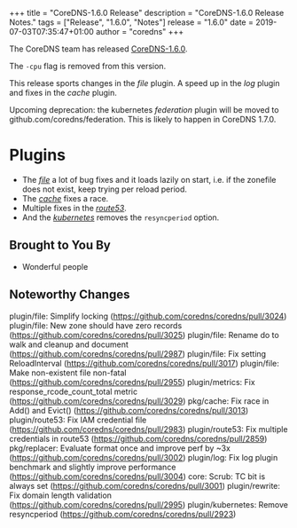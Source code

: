 +++
title = "CoreDNS-1.6.0 Release"
description = "CoreDNS-1.6.0 Release Notes."
tags = ["Release", "1.6.0", "Notes"]
release = "1.6.0"
date = 2019-07-03T07:35:47+01:00
author = "coredns"
+++

The CoreDNS team has released
[CoreDNS-1.6.0](https://github.com/coredns/coredns/releases/tag/v1.6.0).

The `-cpu` flag is removed from this version.

This release sports changes in the *file* plugin. A speed up in the *log* plugin and fixes in the
*cache* plugin.

Upcoming deprecation: the kubernetes *federation* plugin will be moved to
github.com/coredns/federation. This is likely to happen in CoreDNS 1.7.0.

# Plugins

* The [*file*](/plugins/file) a lot of bug fixes and it loads lazily on start, i.e. if the zonefile
  does not exist, keep trying per reload period.
* The [*cache*](/plugins/cache) fixes a race.
* Multiple fixes in the [*route53*](/plugins/route53).
* And the [*kubernetes*](/plugins/kubernetes) removes the `resyncperiod` option.

## Brought to You By

* Wonderful people

## Noteworthy Changes

plugin/file: Simplify locking (https://github.com/coredns/coredns/pull/3024)
plugin/file: New zone should have zero records (https://github.com/coredns/coredns/pull/3025)
plugin/file: Rename do to walk and cleanup and document (https://github.com/coredns/coredns/pull/2987)
plugin/file: Fix setting ReloadInterval (https://github.com/coredns/coredns/pull/3017)
plugin/file: Make non-existent file non-fatal (https://github.com/coredns/coredns/pull/2955)
plugin/metrics: Fix response_rcode_count_total metric (https://github.com/coredns/coredns/pull/3029)
pkg/cache: Fix race in Add() and Evict() (https://github.com/coredns/coredns/pull/3013)
plugin/route53: Fix IAM credential file (https://github.com/coredns/coredns/pull/2983)
plugin/route53: Fix multiple credentials in route53 (https://github.com/coredns/coredns/pull/2859)
pkg/replacer: Evaluate format once and improve perf by ~3x (https://github.com/coredns/coredns/pull/3002)
plugin/log: Fix log plugin benchmark and slightly improve performance (https://github.com/coredns/coredns/pull/3004)
core: Scrub: TC bit is always set (https://github.com/coredns/coredns/pull/3001)
plugin/rewrite: Fix domain length validation (https://github.com/coredns/coredns/pull/2995)
plugin/kubernetes: Remove resyncperiod (https://github.com/coredns/coredns/pull/2923)
